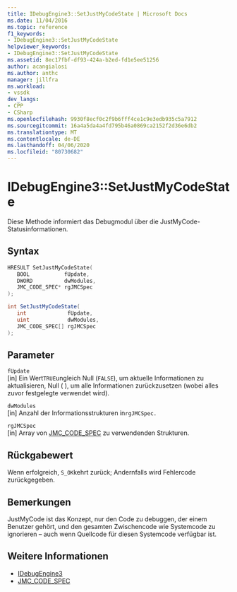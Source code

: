```yaml
---
title: IDebugEngine3::SetJustMyCodeState | Microsoft Docs
ms.date: 11/04/2016
ms.topic: reference
f1_keywords:
- IDebugEngine3::SetJustMyCodeState
helpviewer_keywords:
- IDebugEngine3::SetJustMyCodeState
ms.assetid: 8ec17fbf-df93-424a-b2ed-fd1e5ee51256
author: acangialosi
ms.author: anthc
manager: jillfra
ms.workload:
- vssdk
dev_langs:
- CPP
- CSharp
ms.openlocfilehash: 9930f8ecf0c2f9b6fff4ce1c9e3edb935c5a7912
ms.sourcegitcommit: 16a4a5da4a4fd795b46a0869ca2152f2d36e6db2
ms.translationtype: MT
ms.contentlocale: de-DE
ms.lasthandoff: 04/06/2020
ms.locfileid: "80730682"
---
```

# <a name="idebugengine3setjustmycodestate"></a>IDebugEngine3::SetJustMyCodeState
Diese Methode informiert das Debugmodul über die JustMyCode-Statusinformationen.

## <a name="syntax"></a>Syntax

```cpp
HRESULT SetJustMyCodeState(
   BOOL           fUpdate,
   DWORD          dwModules,
   JMC_CODE_SPEC* rgJMCSpec
);
```

```csharp
int SetJustMyCodeState(
   int             fUpdate,
   uint            dwModules,
   JMC_CODE_SPEC[] rgJMCSpec
);
```

## <a name="parameters"></a>Parameter
`fUpdate`\
[in] Ein Wert`TRUE`ungleich Null (`FALSE`), um aktuelle Informationen zu aktualisieren, Null ( ), um alle Informationen zurückzusetzen (wobei alles zuvor festgelegte verwendet wird).

`dwModules`\
[in] Anzahl der Informationsstrukturen in`rgJMCSpec.`

`rgJMCSpec`\
[in] Array von [JMC_CODE_SPEC](../../../extensibility/debugger/reference/jmc-code-spec.md) zu verwendenden Strukturen.

## <a name="return-value"></a>Rückgabewert
 Wenn erfolgreich, `S_OK`kehrt zurück; Andernfalls wird Fehlercode zurückgegeben.

## <a name="remarks"></a>Bemerkungen
 JustMyCode ist das Konzept, nur den Code zu debuggen, der einem Benutzer gehört, und den gesamten Zwischencode wie Systemcode zu ignorieren – auch wenn Quellcode für diesen Systemcode verfügbar ist.

## <a name="see-also"></a>Weitere Informationen
- [IDebugEngine3](../../../extensibility/debugger/reference/idebugengine3.md)
- [JMC_CODE_SPEC](../../../extensibility/debugger/reference/jmc-code-spec.md)
